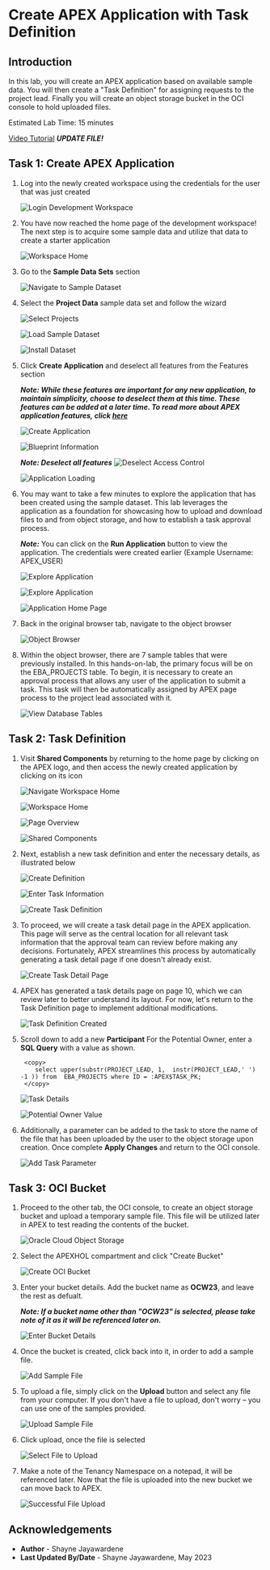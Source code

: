 # Create APEX Application with Task Definition

## Introduction

In this lab, you will create an APEX application based on available sample data. You will then create a "Task Definition" for assigning requests to the project lead. Finally you will create an object storage bucket in the OCI console to hold uploaded files.

Estimated Lab Time: 15 minutes

[Video Tutorial](youtube:XRwbswu0jEk)  ***UPDATE FILE!***

## Task 1: Create APEX Application

1. Log into the newly created workspace using the credentials for the user that was just created

    ![Login Development Workspace](images/login-workspace.png)

2. You have now reached the home page of the development workspace! The next step is to acquire some sample data and utilize that data to create a starter application

    ![Workspace Home](images/workspace-home.png)

3. Go to the **Sample Data Sets** section

    ![Navigate to Sample Dataset](images/sample-dataset.png)

4. Select the **Project Data** sample data set and follow the wizard

    ![Select Projects](images/project-data-1.png)

    ![Load Sample Dataset](images/project-data-2.png)

    ![Install Dataset](images/project-data-3.png)

5. Click **Create Application** and deselect all features from the Features section

    ***Note: While these features are important for any new application, to maintain simplicity, choose to deselect them at this time. These features can be added at a later time. To read more about APEX application features, click [here](https://docs.oracle.com/en/database/oracle/apex/23.1/htmdb/managing-feature-pages.html)***

    ![Create Application](images/create-application-1.png)

    ![Blueprint Information](images/create-application-2.png)

    ***Note: Deselect all features***
    ![Deselect Access Control](images/create-application-3.png)

    ![Application Loading](images/create-application-4.png)

6. You may want to take a few minutes to explore the application that has been created using the sample dataset. This lab leverages the application as a foundation for showcasing how to upload and download files to and from object storage, and how to establish a task approval process.

    ***Note:*** You can click on the **Run Application** button to view the application. The credentials were created earlier (Example Username: APEX_USER)

    ![Explore Application](images/explore-app-1.png)

    ![Explore Application](images/explore-app-1.5.png)

    ![Application Home Page](images/explore-app-2.png)

7. Back in the original browser tab, navigate to the object browser

    ![Object Browser](images/nav-object-browser.png)

8. Within the object browser, there are 7 sample tables that were previously installed. In this hands-on-lab, the primary focus will be on the EBA\_PROJECTS table. To begin, it is necessary to create an approval process that allows any user of the application to submit a task. This task will then be automatically assigned by APEX page process to the project lead associated with it.

    ![View Database Tables](images/view-tables.png)

## Task 2: Task Definition

1. Visit **Shared Components** by returning to the home page by clicking on the APEX logo, and then access the newly created application by clicking on its icon

    ![Navigate Workspace Home](images/nav-workspace-home.png)

    ![Workspace Home](images/workspace-home-app.png)

    ![Page Overview](images/page-overview.png)

    ![Shared Components](images/nav-shared-components.png)

2. Next, establish a new task definition and enter the necessary details, as illustrated below

    ![Create Definition](images/task-definition-1.png)

    ![Enter Task Information](images/task-definition-2.png)

    ![Create Task Definition](images/task-definition-3.png)

3. To proceed, we will create a task detail page in the APEX application. This page will serve as the central location for all relevant task information that the approval team can review before making any decisions. Fortunately, APEX streamlines this process by automatically generating a task detail page if one doesn't already exist.

    ![Create Task Detail Page](images/create-task-detail.png)

4. APEX has generated a task details page on page 10, which we can review later to better understand its layout. For now, let's return to the Task Definition page to implement additional modifications.

    ![Task Definition Created](images/task-created.png)

5. Scroll down to add a new **Participant** For the Potential Owner, enter a **SQL Query** with a value as shown.

    ```
     <copy>
        select upper(substr(PROJECT_LEAD, 1,  instr(PROJECT_LEAD,' ') -1 )) from  EBA_PROJECTS where ID = :APEX$TASK_PK;
     </copy>
    ```

    ![Task Details](images/add-task-participant-1.png)

    ![Potential Owner Value](images/add-task-participant-2.png)

6. Additionally, a parameter can be added to the task to store the name of the file that has been uploaded by the user to the object storage upon creation. Once complete **Apply Changes** and return to the OCI console.

    ![Add Task Parameter](images/add-parameter.png)

## Task 3: OCI Bucket

1. Proceed to the other tab, the OCI console, to create an object storage bucket and upload a temporary sample file. This file will be utilized later in APEX to test reading the contents of the bucket.

    ![Oracle Cloud Object Storage](images/oci-obj-storage.png)

2. Select the APEXHOL compartment and click "Create Bucket"

    ![Create OCI Bucket](images/create-bucket.png)

3. Enter your bucket details. Add the bucket name as **OCW23**, and leave the rest as defualt.

    ***Note: If a bucket name other than "OCW23" is selected, please take note of it as it will be referenced later on.***

    ![Enter Bucket Details](images/enter-bucket-details.png)

4. Once the bucket is created, click back into it, in order to add a sample file.

    ![Add Sample File](images/add-sample-file.png)

5. To upload a file, simply click on the **Upload** button and select any file from your computer. If you don't have a file to upload, don't worry – you can use one of the samples provided.

    ![Upload Sample File](images/upload-file.png)

6. Click upload, once the file is selected

    ![Select File to Upload](images/click-upload.png)

7. Make a note of the Tenancy Namespace on a notepad, it will be referenced later. Now that the file is uploaded into the new bucket we can move back to APEX.

    ![Successful File Upload](images/file-uploaded.png)

## Acknowledgements

- **Author** - Shayne Jayawardene
- **Last Updated By/Date** - Shayne Jayawardene, May 2023
